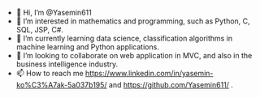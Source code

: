 - 👋 Hi, I’m @Yasemin611
- 👀 I’m interested in  mathematics and programming, such as Python, C, SQL, JSP, C#.
- 🌱 I’m currently learning data science, classification algorithms in machine learning and Python applications.
- 💞️ I’m looking to collaborate on web application in MVC, and also in the business intelligence industry.
- 📫 How to reach me https://www.linkedin.com/in/yasemin-ko%C3%A7ak-5a037b195/ and https://github.com/Yasemin611/ .

<!---
Yasemin611/Yasemin611 is a ✨ special ✨ repository because its `README.md` (this file) appears on your GitHub profile.
You can click the Preview link to take a look at your changes.
--->
